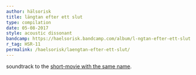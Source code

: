 ```yaml
---
author: hälsorisk
title: längtan efter ett slut
type: compilation
date: 05-08-2017
style: acoustic dissonant
bandcamp: https://haelsorisk.bandcamp.com/album/l-ngtan-efter-ett-slut
r_tag: HSR-11
permalink: /haelsorisk/laengtan-efter-ett-slut/
---
```


soundtrack to the [short-movie with the same name][1].

[1]:https://youtu.be/v4CqcxcWaDU
